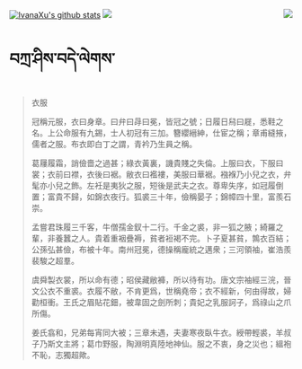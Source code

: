 [![IvanaXu's github stats](https://github-readme-stats.vercel.app/api?username=IvanaXu&show_icons=true&theme=vue-dark)](https://github.com/anuraghazra/github-readme-stats)
<img align="right" src="https://github-readme-stats.vercel.app/api/top-langs/?username=IvanaXu&langs_count=8&theme=graywhite" />
<img src="https://github-readme-stats.vercel.app/api/wakatime?username=IvanaXu&layout=compact&langs_count=8&theme=vue-dark&custom_title=ProgrammingTimes/Since_Jul.29.2021" />
# བཀྲ་ཤིས་བདེ་ལེགས་
> 衣服
> 
> 冠稱元服，衣曰身章。曰弁曰冔曰冕，皆冠之號；日履日舄曰屣，悉鞋之名。上公命服有九錫，士人初冠有三加。簪纓縉紳，仕宦之稱；章甫縫掖，儒者之服。布衣即白丁之謂，青衿乃生員之稱。
> 
> 葛屨履霜，誚儉嗇之過甚；綠衣黃裏，譏貴賤之失倫。上服曰衣，下服曰裳；衣前曰襟，衣後曰裾。敝衣曰襤褸，美服曰華裾。襁褓乃小兒之衣，弁髦亦小兒之飾。左衽是夷狄之服，短後是武夫之衣。尊卑失序，如冠履倒置；富貴不歸，如錦衣夜行。狐裘三十年，儉稱晏子；錦幛四十里，富羨石崇。
> 
> 孟嘗君珠履三千客，牛僧孺金釵十二行。千金之裘，非一狐之腋；綺羅之輩，非養蠶之人。貴着重裀疊褥，貧者裋褐不完。卜子夏甚貧，鶉衣百結；公孫弘甚儉，布被十年。南州冠冕，德操稱龐統之邁衆；三河領袖，崔浩羨裴駿之超羣。
> 
> 虞舜製衣裳，所以命有德；昭侯藏敝褲，所以待有功。唐文宗袖經三浣，晉文公衣不重裘。衣履不敝，不肯更爲，世稱堯帝；衣不經新，何由得故，婦勸桓衝。王氏之眉貼花鈿，被韋固之劍所刺；貴妃之乳服訶子，爲祿山之爪所傷。
> 
> 姜氏翕和，兄弟每宵同大被；三章未遇，夫妻寒夜臥牛衣。綬帶輕裘，羊叔子乃斯文主將；葛巾野服，陶淵明真陸地神仙。服之不衷，身之災也；縕袍不恥，志獨超歟。
>